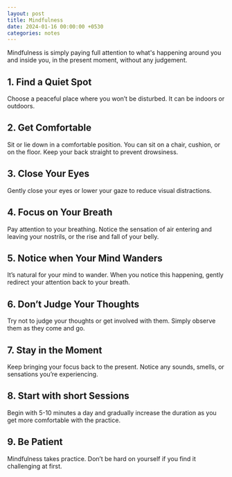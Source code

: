 ```yaml
---
layout: post
title: Mindfulness
date: 2024-01-16 00:00:00 +0530
categories: notes
---
```


Mindfulness is simply paying full attention to what's happening around you and inside you, in the present moment, without any judgement.

## 1. Find a Quiet Spot

Choose a peaceful place where you won’t be disturbed. It can be indoors or outdoors.

## 2. Get Comfortable

Sit or lie down in a comfortable position. You can sit on a chair, cushion, or on the floor. Keep your back straight to prevent drowsiness.

## 3. Close Your Eyes

Gently close your eyes or lower your gaze to reduce visual distractions.

## 4. Focus on Your Breath

Pay attention to your breathing. Notice the sensation of air entering and leaving your nostrils, or the rise and fall of your belly.

## 5. Notice when Your Mind Wanders

It’s natural for your mind to wander. When you notice this happening, gently redirect your attention back to your breath.

## 6. Don’t Judge Your Thoughts

Try not to judge your thoughts or get involved with them. Simply observe them as they come and go.

## 7. Stay in the Moment

Keep bringing your focus back to the present. Notice any sounds, smells, or sensations you’re experiencing.

## 8. Start with short Sessions

Begin with 5-10 minutes a day and gradually increase the duration as you get more comfortable with the practice.

## 9. Be Patient

Mindfulness takes practice. Don’t be hard on yourself if you find it challenging at first.
